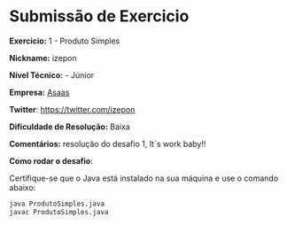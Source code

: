 # Submissão de Exercicio

**Exercicio:** 1 - Produto Simples

**Nickname:** izepon

**Nível Técnico:** - Júnior

**Empresa:**  [Asaas](asaas.com)

**Twitter**: https://twitter.com/izepon

**Dificuldade de Resolução:** Baixa

**Comentários:** resolução do desafio 1, It`s work baby!!

**Como rodar o desafio**: 

Certifique-se que o Java está instalado na sua máquina e use o comando abaixo: 
```bash
java ProdutoSimples.java
javac ProdutoSimples.java
```